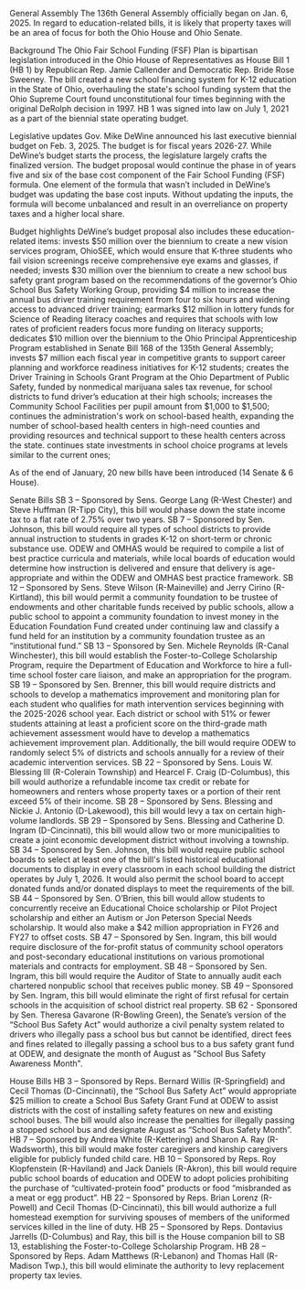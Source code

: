 General Assembly
The 136th General Assembly officially began on Jan. 6, 2025. In regard to education-related bills, it is likely that property taxes will be an area of focus for both the Ohio House and Ohio Senate.

Background
The Ohio Fair School Funding (FSF) Plan is bipartisan legislation introduced in the Ohio House of Representatives as House Bill 1 (HB 1) by Republican Rep. Jamie Callender and Democratic Rep. Bride Rose Sweeney. The bill created a new school financing system for K-12 education in the State of Ohio, overhauling the state's school funding system that the Ohio Supreme Court found unconstitutional four times beginning with the original DeRolph decision in 1997. HB 1 was signed into law on July 1, 2021 as a part of the biennial state operating budget.

Legislative updates
Gov. Mike DeWine announced his last executive biennial budget on Feb. 3, 2025. The budget is for fiscal years 2026-27. While DeWine’s budget starts the process, the legislature largely crafts the finalized version. The budget proposal would continue the phase in of years five and six of the base cost component of the Fair School Funding (FSF) formula. One element of the formula that wasn’t included in DeWine’s budget was updating the base cost inputs. Without updating the inputs, the formula will become unbalanced and result in an overreliance on property taxes and a higher local share.

Budget highlights
DeWine’s budget proposal also includes these education-related items:
invests $50 million over the biennium to create a new vision services program, OhioSEE, which would ensure that K-three students who fail vision screenings receive comprehensive eye exams and glasses, if needed;
invests $30 million over the biennium to create a new school bus safety grant program based on the recommendations of the governor’s Ohio School Bus Safety Working Group, providing $4 million to increase the annual bus driver training requirement from four to six hours and widening access to advanced driver training;
earmarks $12 million in lottery funds for Science of Reading literacy coaches and requires that schools with low rates of proficient readers focus more funding on literacy supports;
dedicates $10 million over the biennium to the Ohio Principal Apprenticeship Program established in Senate Bill 168 of the 135th General Assembly;
invests $7 million each fiscal year in competitive grants to support career planning and workforce readiness initiatives for K-12 students;
creates the Driver Training in Schools Grant Program at the Ohio Department of Public Safety, funded by nonmedical marijuana sales tax revenue, for school districts to fund driver’s education at their high schools;
increases the Community School Facilities per pupil amount from $1,000 to $1,500;
continues the administration's work on school-based health, expanding the number of school-based health centers in high-need counties and providing resources and technical support to these health centers across the state.
continues state investments in school choice programs at levels similar to the current ones;

As of the end of January, 20 new bills have been introduced (14 Senate & 6 House).

Senate Bills
SB 3 – Sponsored by Sens. George Lang (R-West Chester) and Steve Huffman (R-Tipp City), this bill would phase down the state income tax to a flat rate of 2.75% over two years.
SB 7 – Sponsored by Sen. Johnson, this bill would require all types of school districts to provide annual instruction to students in grades K-12 on short-term or chronic substance use. ODEW and OMHAS would be required to compile a list of best practice curricula and materials, while local boards of education would determine how instruction is delivered and ensure that delivery is age-appropriate and within the ODEW and OMHAS best practice framework.
SB 12 – Sponsored by Sens. Steve Wilson (R-Maineville) and Jerry Cirino (R-Kirtland), this bill would permit a community foundation to be trustee of endowments and other charitable funds received by public schools, allow a public school to appoint a community foundation to invest money in the Education Foundation Fund created under continuing law and classify a fund held for an institution by a community foundation trustee as an “institutional fund.”
SB 13 – Sponsored by Sen. Michele Reynolds (R-Canal Winchester), this bill would establish the Foster-to-College Scholarship Program, require the Department of Education and Workforce to hire a full-time school foster care liaison, and make an appropriation for the program.
SB 19 – Sponsored by Sen. Brenner, this bill would require districts and schools to develop a mathematics improvement and monitoring plan for each student who qualifies for math intervention services beginning with the 2025-2026 school year. Each district or school with 51% or fewer students attaining at least a proficient score on the third-grade math achievement assessment would have to develop a mathematics achievement improvement plan. Additionally, the bill would require ODEW to randomly select 5% of districts and schools annually for a review of their academic intervention services.
SB 22 – Sponsored by Sens. Louis W. Blessing III (R-Colerain Township) and Hearcel F. Craig (D-Columbus), this bill would authorize a refundable income tax credit or rebate for homeowners and renters whose property taxes or a portion of their rent exceed 5% of their income.
SB 28 – Sponsored by Sens. Blessing and Nickie J. Antonio (D-Lakewood), this bill would levy a tax on certain high-volume landlords.
SB 29 – Sponsored by Sens. Blessing and Catherine D. Ingram (D-Cincinnati), this bill would allow two or more municipalities to create a joint economic development district without involving a township.
SB 34 – Sponsored by Sen. Johnson, this bill would require public school boards to select at least one of the bill's listed historical educational documents to display in every classroom in each school building the district operates by July 1, 2026. It would also permit the school board to accept donated funds and/or donated displays to meet the requirements of the bill.
SB 44 – Sponsored by Sen. O’Brien, this bill would allow students to concurrently receive an Educational Choice scholarship or Pilot Project scholarship and either an Autism or Jon Peterson Special Needs scholarship. It would also make a $42 million appropriation in FY26 and FY27 to offset costs.
SB 47 – Sponsored by Sen. Ingram, this bill would require disclosure of the for-profit status of community school operators and post-secondary educational institutions on various promotional materials and contracts for employment.
SB 48 – Sponsored by Sen. Ingram, this bill would require the Auditor of State to annually audit each chartered nonpublic school that receives public money.
SB 49 – Sponsored by Sen. Ingram, this bill would eliminate the right of first refusal for certain schools in the acquisition of school district real property.
SB 62 - Sponsored by Sen. Theresa Gavarone (R-Bowling Green), the Senate’s version of the “School Bus Safety Act” would authorize a civil penalty system related to drivers who illegally pass a school bus but cannot be identified, direct fees and fines related to illegally passing a school bus to a bus safety grant fund at ODEW, and designate the month of August as "School Bus Safety Awareness Month".

House Bills
HB 3 –  Sponsored by Reps. Bernard Willis (R-Springfield) and Cecil Thomas (D-Cincinnati), the “School Bus Safety Act” would appropriate $25 million to create a School Bus Safety Grant Fund at ODEW to assist districts with the cost of installing safety features on new and existing school buses. The bill would also increase the penalties for illegally passing a stopped school bus and designate August as “School Bus Safety Month”.
HB 7 – Sponsored by Andrea White (R-Kettering) and Sharon A. Ray (R-Wadsworth), this bill would make foster caregivers and kinship caregivers eligible for publicly funded child care.
HB 10 – Sponsored by  Reps. Roy Klopfenstein (R-Haviland) and Jack Daniels (R-Akron), this bill would require public school boards of education and ODEW to adopt policies prohibiting the purchase of “cultivated-protein food” products or food “misbranded as a meat or egg product”.
HB 22 – Sponsored by Reps. Brian Lorenz (R-Powell) and Cecil Thomas (D-Cincinnati), this bill would authorize a full homestead exemption for surviving spouses of members of the uniformed services killed in the line of duty.
HB 25 – Sponsored by Reps. Dontavius Jarrells (D-Columbus) and Ray, this bill is the House companion bill to SB 13, establishing the Foster-to-College Scholarship Program.
HB 28 – Sponsored by Reps. Adam Matthews (R-Lebanon) and Thomas Hall (R-Madison Twp.), this bill would eliminate the authority to levy replacement property tax levies.

